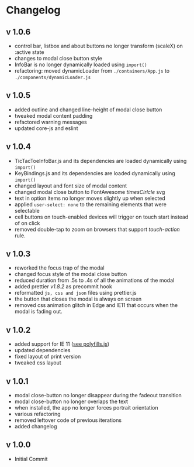# Changelog

## v 1.0.6

* control bar, listbox and about buttons no longer transform (scaleX) on :active state
* changes to modal close button style
* InfoBar is no longer dynamically loaded using `import()`
* refactoring: moved dynamicLoader from `./containers/App.js` to `./components/dynamicLoader.js`

## v 1.0.5

* added outline and changed line-height of modal close button
* tweaked modal content padding
* refactored warning messages
* updated core-js and eslint

## v 1.0.4

* TicTacToeInfoBar.js and its dependencies are loaded dynamically using ```import()```
* KeyBindings.js and its dependencies are loaded dynamically using ```import()``` 
* changed layout and font size of modal content
* changed modal close button to FontAwesome  *timesCirlcle* svg
* text in option items no  longer moves slightly up when selected
* applied ```user-select: none``` to the remaining elements that were selectable
* cell buttons on touch-enabled devices will trigger on touch start instead of  on click
* removed double-tap to zoom on browsers that support *touch-action* rule.

## v 1.0.3

* reworked the focus trap of the modal
* changed focus style of the modal close button
* reduced duration from .5s to .4s of all the animations of the modal
* added prettier _v1.8.2_ as precommit hook
* reformatted `js, css and json` files using prettier.js
* the button that closes the modal is always on screen
* removed css animation glitch in Edge and IE11 that occurs when the modal is fading out.

## v 1.0.2

* added support for IE 11 ([see polyfills.js](./src/polyfills.js))
* updated dependencies
* fixed layout of print version
* tweaked css layout

## v 1.0.1

* modal close-button no longer disappear during the fadeout transition
* modal close-button no longer overlaps the text
* when installed, the app no longer forces portrait orientation
* various refactoring
* removed leftover code of previous iterations
* added changelog

## v 1.0.0

* Initial Commit
